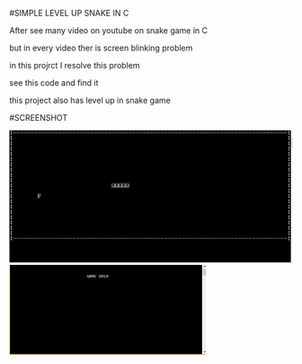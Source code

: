 #SIMPLE LEVEL UP SNAKE IN C



After see many video on youtube on snake game in C



but in every video ther is screen blinking problem



in this projrct I resolve this problem 

see this code and find it



this project also has level up in snake game


#SCREENSHOT

<img src="screenshot/interface.png" heigth="350">

<img src="screenshot/game-over.png" width="350">

